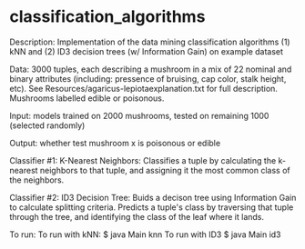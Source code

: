 # classification_algorithms

Description: Implementation of the data mining classification algorithms (1) kNN and (2) ID3 decision trees (w/ 
Information Gain) on example dataset

Data: 3000 tuples, each describing a mushroom in a mix of 22 nominal and binary attributes (including: pressence of 
bruising, cap color, stalk height, etc). See Resources/agaricus-lepiotaexplanation.txt for full description. Mushrooms 
labelled edible or poisonous. 

Input: models trained on 2000 mushrooms, tested on remaining 1000 (selected randomly)

Output: whether test mushroom x is poisonous or edible

Classifier #1: K-Nearest Neighbors: Classifies a tuple by calculating the k-nearest neighbors to that tuple, and
assigning it the most common class of the neighbors.

Classifier #2: ID3 Decision Tree: Buids a decison tree using Information Gain to calculate splitting criteria. Predicts a
tuple's class by traversing that tuple through the tree, and identifying the class of the leaf where it lands.

To run: 
  To run with kNN: $ java Main knn
  To run with ID3 $ java Main id3
  
